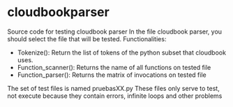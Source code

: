 # cloudbookparser
Source code for testing cloudbook parser
In the file cloudbook parser, you should select the file that will be tested.
Functionalities:
- Tokenize(): Return the list of tokens of the python subset that cloudbook uses.
- Function_scanner(): Returns the name of all functions on tested file
- Function_parser(): Returns the matrix of invocations on tested file

The set of test files is named pruebasXX.py
These files only serve to test, not execute because they contain errors, infinite loops and other problems
